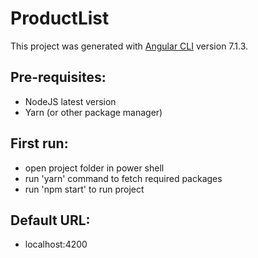 # ProductList

This project was generated with [Angular CLI](https://github.com/angular/angular-cli) version 7.1.3.

## Pre-requisites:
   - NodeJS latest version
   - Yarn (or other package manager) 
## First run:
   - open project folder in power shell
   - run 'yarn' command to fetch required packages
   - run 'npm start' to run project

## Default URL:
   - localhost:4200
